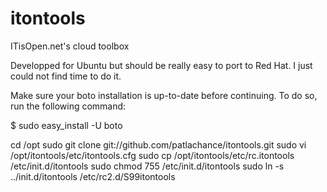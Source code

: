 itontools
=========

ITisOpen.net's cloud toolbox

Developped for Ubuntu but should be really easy to port to Red Hat. I just could not find time to do it.

Make sure your boto installation is up-to-date before continuing. To do so, run the following command:

$ sudo easy_install -U boto

cd /opt
sudo git clone git://github.com/patlachance/itontools.git
sudo vi /opt/itontools/etc/itontools.cfg
sudo cp /opt/itontools/etc/rc.itontools /etc/init.d/itontools
sudo chmod 755 /etc/init.d/itontools
sudo ln -s ../init.d/itontools /etc/rc2.d/S99itontools

